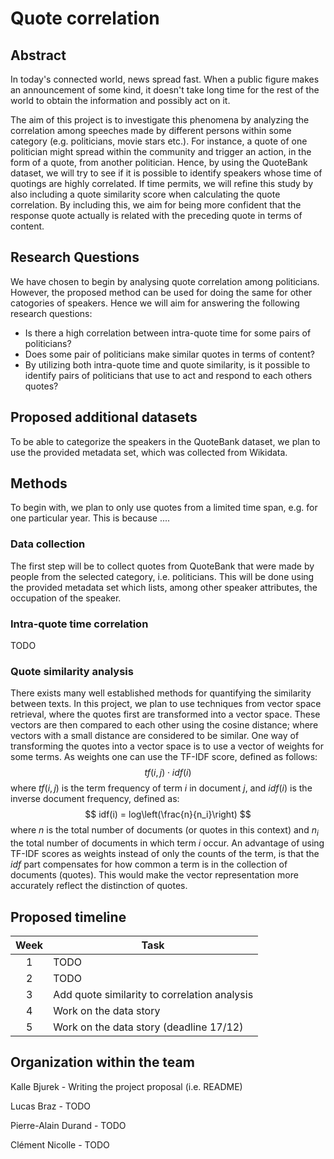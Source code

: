 # Quote correlation
## Abstract
In today's connected world, news spread fast. When a public figure makes an announcement of some kind, it doesn't take long time for the rest of the world to obtain the information and possibly act on it.

The aim of this project is to investigate this phenomena by analyzing the  correlation among speeches made by different persons within some category (e.g. politicians, movie stars etc.). For instance, a quote of one politician might spread within the community and trigger an action, in the form of a quote, from another politician. Hence, by using the QuoteBank dataset, we will try to see if it is possible to identify speakers whose time of quotings are highly correlated. If time permits, we will refine this study by also including a quote similarity score when calculating the quote correlation. By including this, we aim for being more confident that the response quote actually is related with the preceding quote in terms of content.
## Research Questions
We have chosen to begin by analysing quote correlation among politicians. However, the proposed method can be used for doing the same for other catogories of speakers. Hence we will aim for answering the following research questions:
* Is there a high correlation between intra-quote time for some pairs of politicians?
* Does some pair of politicians make similar quotes in terms of content?
* By utilizing both intra-quote time and quote similarity, is it possible to identify pairs of politicians that use to act and respond to each others quotes?
## Proposed additional datasets
To be able to categorize the speakers in the QuoteBank dataset, we plan to use the provided metadata set, which was collected from Wikidata. 
## Methods
To begin with, we plan to only use quotes from a limited time span, e.g. for one particular year. This is because ....
### Data collection
The first step will be to collect quotes from QuoteBank that were made by people from the selected category, i.e. politicians. This will be done using the provided metadata set which lists, among other speaker attributes, the occupation of the speaker.
### Intra-quote time correlation
TODO
### Quote similarity analysis
There exists many well established methods for quantifying the similarity between texts. In this project, we plan to use techniques from vector space retrieval, where the quotes first are transformed into a vector space. These vectors are then compared to each other using the cosine distance; where vectors with a small distance are considered to be similar. One way of transforming the quotes into a vector space is to use a vector of weights for some terms. As weights one can use the TF-IDF score, defined as follows:
$$ tf(i,j) \cdot idf(i) $$
where $tf(i,j)$ is the term frequency of term $i$ in document $j$, and $idf(i)$ is the inverse document frequency, defined as:
$$ idf(i) = log\left(\frac{n}{n_i}\right) $$
where $n$ is the total number of documents (or quotes in this context) and $n_i$ the total number of documents in which term $i$ occur. An advantage of using TF-IDF scores as weights instead of only the counts of the term, is that the $idf$ part compensates for how common a term is in the collection of documents (quotes). This would make the vector representation more accurately reflect the distinction of quotes. 

## Proposed timeline
| Week |                        Task                        |
|:----:|----------------------------------------------------|
|  1   |                      TODO                          |
|  2   |                      TODO                          |
|  3   |   Add quote similarity to correlation analysis     |
|  4   |   Work on the data story                           |
|  5   |   Work on the data story (deadline 17/12)          |
## Organization within the team
Kalle Bjurek - Writing the project proposal (i.e. README)

Lucas Braz - TODO

Pierre-Alain Durand - TODO

Clément Nicolle - TODO
